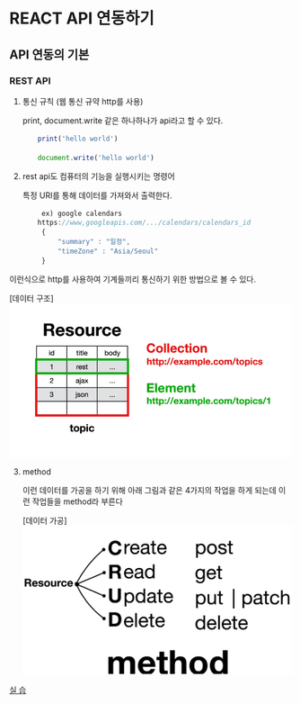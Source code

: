 # REACT API 연동하기

## API 연동의 기본
### REST API

1. 통신 규칙 (웹 통신 규약 http를 사용)

    print, document.write 같은 하나하나가 api라고 할 수 있다.

```jsx
       print('hello world')
    
       document.write('hello world')
```

2. rest api도 컴퓨터의 기능을 실행시키는 명령어

    특정 URI를 통해 데이터를 가져와서 출력한다.
```jsx
        ex) google calendars
       https://www,googleapis.com/.../calendars/calendars_id
        {
            "summary" : "일정",
            "timeZone" : "Asia/Seoul"
        }
```

이런식으로 http를 사용하여 기계들끼리 통신하기 위한 방법으로 볼 수 있다.

[데이터 구조]
![1.png](1.png)

3. method

   이런 데이터를 가공을 하기 위해 아래 그림과 같은 4가지의 작업을 하게 되는데 이런 작업들을 method라 부른다


   [데이터 가공]
   ![2.png](2.png)
   
[실 습](http://localhost:3000)

